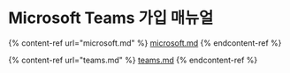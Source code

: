 # Microsoft Teams 가입 매뉴얼

{% content-ref url="microsoft.md" %}
[microsoft.md](microsoft.md)
{% endcontent-ref %}

{% content-ref url="teams.md" %}
[teams.md](teams.md)
{% endcontent-ref %}

